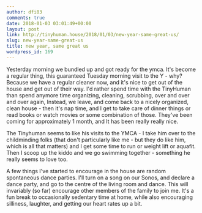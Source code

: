```yaml
---
author: dfi83
comments: true
date: 2018-01-03 03:01:49+00:00
layout: post
link: http://tinyhuman.house/2018/01/03/new-year-same-great-us/
slug: new-year-same-great-us
title: new year, same great us
wordpress_id: 169
---
```


Yesterday morning we bundled up and got ready for the ymca. It's become a regular thing, this guaranteed Tuesday morning visit to the Y - why? Because we have a regular cleaner now, and it's nice to get out of the house and get out of their way. I'd rather spend time with the TinyHuman than spend anymore time organizing, cleaning, scrubbing, over and over and over again, Instead, we leave, and come back to a nicely organized, clean house - then it's nap time, and I get to take care of dinner things or read books or watch movies or some combination of those. They've been coming for approximately 1 month, and It has been really really nice.

The Tinyhuman seems to like his visits to the YMCA - I take him over to the childminding folks (that don't particularly like me - but they do like him, which is all that matters) and I get some time to run or weight lift or aquafit. Then I scoop up the kiddo and we go swimming together - something he really seems to love too.

A few things I've started to encourage in the house are random spontaneous dance parties. I'll turn on a song on our Sonos, and declare a dance party, and go to the centre of the living room and dance. This will invariably (so far) encourage other members of the family to join me. It's a fun break to occasionally sedentary time at home, while also encouraging silliness, laughter, and getting our heart rates up a bit.
